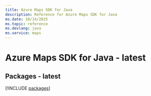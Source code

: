 ```yaml
---
title: Azure Maps SDK for Java
description: Reference for Azure Maps SDK for Java
ms.date: 10/14/2025
ms.topic: reference
ms.devlang: java
ms.service: maps
---
```

# Azure Maps SDK for Java - latest
## Packages - latest
[!INCLUDE [packages](maps-index.md)]